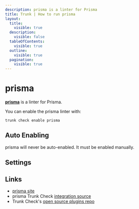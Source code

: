 ```yaml
---
description: prisma is a linter for Prisma
title: Trunk | How to run prisma
layout:
  title:
    visible: true
  description:
    visible: false
  tableOfContents:
    visible: true
  outline:
    visible: true
  pagination:
    visible: true
---
```


# prisma

[**prisma**](https://github.com/prisma/prisma#readme) is a linter for Prisma.

You can enable the prisma linter with:

```shell
trunk check enable prisma
```

## Auto Enabling

prisma will never be auto-enabled. It must be enabled manually.

## Settings





## Links

- [prisma site](https://github.com/prisma/prisma#readme)
- prisma Trunk Check [integration source](https://github.com/trunk-io/plugins/tree/main/linters/prisma)
- Trunk Check's [open source plugins repo](https://github.com/trunk-io/plugins/tree/main)
